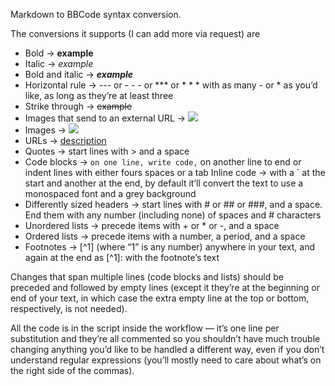 Markdown to BBCode syntax conversion.

The conversions it supports (I can add more via request) are
+ Bold → **example**
+ Italic → *example*
+ Bold and italic → ***example***
+ Horizontal rule → --- or - - - or *** or * * * with as many - or * as you’d like, as long as they’re at least three
+ Strike through → ~~example~~
+ Images that send to an external URL → [![](link_to_image)](link_to_website)
+ Images → ![](link_to_image)
+ URLs → [description](link_to_website)
+ Quotes → start lines with > and a space
+ Code blocks → ``` on one line, write code, ``` on another line to end or indent lines with either fours spaces or a tab
Inline code → with a ` at the start and another at the end, by default it’ll convert the text to use a monospaced font and a grey background
+ Differently sized headers → start lines with # or ## or ###, and a space. End them with any number (including none) of spaces and # characters
+ Unordered lists → precede items with + or * or -, and a space
+ Ordered lists → precede items with a number, a period, and a space
+ Footnotes → [^1] (where “1” is any number) anywhere in your text, and again at the end as [^1]: with the footnote’s text

Changes that span multiple lines (code blocks and lists) should be preceded and followed by empty lines (except it they’re at the beginning or end of your text, in which case the extra empty line at the top or bottom, respectively, is not needed).

All the code is in the script inside the workflow — it’s one line per substitution and they’re all commented so you shouldn’t have much trouble changing anything you’d like to be handled a different way, even if you don’t understand regular expressions (you’ll mostly need to care about what’s on the right side of the commas).
